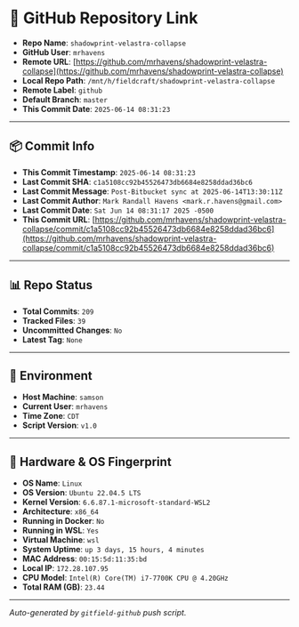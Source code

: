 # 🔗 GitHub Repository Link

- **Repo Name**: `shadowprint-velastra-collapse`
- **GitHub User**: `mrhavens`
- **Remote URL**: [https://github.com/mrhavens/shadowprint-velastra-collapse](https://github.com/mrhavens/shadowprint-velastra-collapse)
- **Local Repo Path**: `/mnt/h/fieldcraft/shadowprint-velastra-collapse`
- **Remote Label**: `github`
- **Default Branch**: `master`
- **This Commit Date**: `2025-06-14 08:31:23`

---

## 📦 Commit Info

- **This Commit Timestamp**: `2025-06-14 08:31:23`
- **Last Commit SHA**: `c1a5108cc92b45526473db6684e8258ddad36bc6`
- **Last Commit Message**: `Post-Bitbucket sync at 2025-06-14T13:30:11Z`
- **Last Commit Author**: `Mark Randall Havens <mark.r.havens@gmail.com>`
- **Last Commit Date**: `Sat Jun 14 08:31:17 2025 -0500`
- **This Commit URL**: [https://github.com/mrhavens/shadowprint-velastra-collapse/commit/c1a5108cc92b45526473db6684e8258ddad36bc6](https://github.com/mrhavens/shadowprint-velastra-collapse/commit/c1a5108cc92b45526473db6684e8258ddad36bc6)

---

## 📊 Repo Status

- **Total Commits**: `209`
- **Tracked Files**: `39`
- **Uncommitted Changes**: `No`
- **Latest Tag**: `None`

---

## 🧭 Environment

- **Host Machine**: `samson`
- **Current User**: `mrhavens`
- **Time Zone**: `CDT`
- **Script Version**: `v1.0`

---

## 🧬 Hardware & OS Fingerprint

- **OS Name**: `Linux`
- **OS Version**: `Ubuntu 22.04.5 LTS`
- **Kernel Version**: `6.6.87.1-microsoft-standard-WSL2`
- **Architecture**: `x86_64`
- **Running in Docker**: `No`
- **Running in WSL**: `Yes`
- **Virtual Machine**: `wsl`
- **System Uptime**: `up 3 days, 15 hours, 4 minutes`
- **MAC Address**: `00:15:5d:11:35:bd`
- **Local IP**: `172.28.107.95`
- **CPU Model**: `Intel(R) Core(TM) i7-7700K CPU @ 4.20GHz`
- **Total RAM (GB)**: `23.44`

---

_Auto-generated by `gitfield-github` push script._
